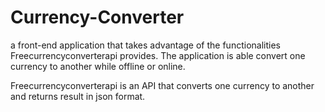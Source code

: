 # Currency-Converter

a front-end application that takes advantage of the functionalities Freecurrencyconverterapi provides. The application is able convert one currency to another while offline or online.

Freecurrencyconverterapi is an API that converts one currency to another and returns result in json format.
